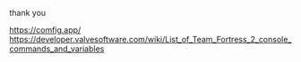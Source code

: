 thank you

https://comfig.app/
https://developer.valvesoftware.com/wiki/List_of_Team_Fortress_2_console_commands_and_variables